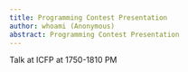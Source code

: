 ```yaml
---
title: Programming Contest Presentation
author: whoami (Anonymous)
abstract: Programming Contest Presentation
---
```


Talk at ICFP at 1750-1810 PM
